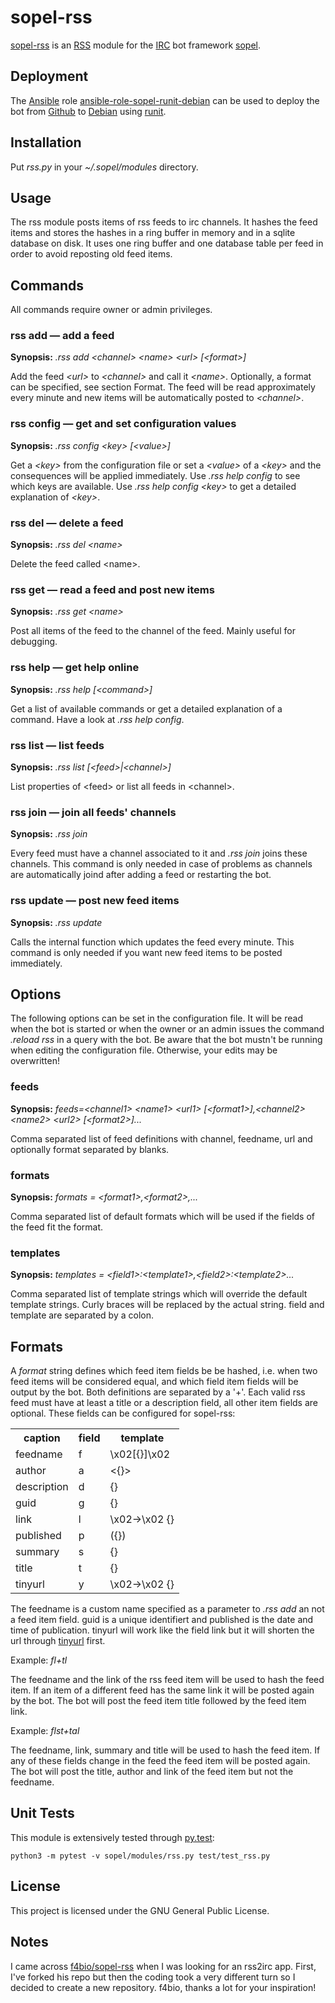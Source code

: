 # sopel-rss

[sopel-rss](https://github.com/RebelCodeBase/sopel-rss) is an [RSS](https://en.wikipedia.org/wiki/RSS) module for the [IRC](https://en.wikipedia.org/wiki/Internet_Relay_Chat) bot framework [sopel](https://github.com/sopel-irc/sopel). 

## Deployment

The [Ansible](https://en.wikipedia.org/wiki/Ansible_(software)) role [ansible-role-sopel-runit-debian](https://github.com/RebelCodeBase/ansible-role-sopel-runit-debian) can be used to deploy the bot from [Github](https://en.wikipedia.org/wiki/GitHub) to [Debian](https://en.wikipedia.org/wiki/Debian) using [runit](https://en.wikipedia.org/wiki/Runit).

## Installation

Put *rss.py* in your *~/.sopel/modules* directory.

## Usage

The rss module posts items of rss feeds to irc channels. It hashes the feed items and stores the hashes in a ring buffer in memory and in a sqlite database on disk. It uses one ring buffer and one database table per feed in order to avoid reposting old feed items.

## Commands

All commands require owner or admin privileges.

### rss add &mdash; add a feed

**Synopsis:** *.rss add \<channel\> \<name\> \<url\> [\<format\>]*

Add the feed *\<url\>* to *\<channel\>* and call it *\<name\>*. Optionally, a format can be specified, see section Format. The feed will be read approximately every minute and new items will be automatically posted to *\<channel\>*.

### rss config &mdash; get and set configuration values

**Synopsis:** *.rss config \<key\> [\<value\>]*

Get a *\<key\>* from the configuration file or set a *\<value\>* of a *\<key\>* and the consequences will be applied immediately. Use *.rss help config* to see which keys are available. Use *.rss help config \<key\>* to get a detailed explanation of *\<key\>*. 

### rss del &mdash; delete a feed

**Synopsis:** *.rss del \<name\>*

Delete the feed called \<name\>.

### rss get &mdash; read a feed and post new items

**Synopsis:** *.rss get \<name\>*

Post all items of the feed to the channel of the feed. Mainly useful for debugging.

### rss help &mdash; get help online

**Synopsis:** *.rss help [\<command\>]*

Get a list of available commands or get a detailed explanation of a command. Have a look at *.rss help config*. 

### rss list &mdash; list feeds

**Synopsis:** *.rss list [\<feed\>|\<channel\>]*

List properties of \<feed\> or list all feeds in \<channel\>. 

### rss join &mdash; join all feeds' channels

**Synopsis:** *.rss join*

Every feed must have a channel associated to it and *.rss join* joins these channels. This command is only needed in case of problems as channels are automatically joind after adding a feed or restarting the bot.
 
### rss update &mdash; post new feed items

**Synopsis:** *.rss update*

Calls the internal function which updates the feed every minute. This command is only needed if you want new feed items to be posted immediately.

## Options

The following options can be set in the configuration file. It will be read when the bot is started or when the owner or an admin issues the command *.reload rss* in a query with the bot. Be aware that the bot mustn't be running when editing the configuration file. Otherwise, your edits may be overwritten!

### feeds

**Synopsis:** *feeds=\<channel1\> \<name1\> \<url1\> [\<format1\>],\<channel2\> \<name2\> \<url2\> [\<format2\>]...*

Comma separated list of feed definitions with channel, feedname, url and optionally format separated by blanks.

### formats

**Synopsis:** *formats = \<format1\>,\<format2\>,...*

Comma separated list of default formats which will be used if the fields of the feed fit the format.

### templates

**Synopsis:** *templates = \<field1\>:\<template1\>,\<field2\>:\<template2\>...*

Comma separated list of template strings which will override the default template strings. Curly braces will be replaced by the actual string. field and template are separated by a colon.

## Formats

A *format* string defines which feed item fields be be hashed, i.e. when two feed items will be considered equal, and which field item fields will be output by the bot. Both definitions are separated by a '+'. Each valid rss feed must have at least a title or a description field, all other item fields are optional. These fields can be configured for sopel-rss:

<table>
    <tr>
        <th>caption</th>
        <th>field</th>
        <th>template</th>
    </tr>
    <tr>
        <td>feedname</td>
        <td>f</td>
        <td>\x02[{}]\x02</td>
    </tr>
    <tr>
        <td>author</td>
        <td>a</td>
        <td><{}></td>
    </tr>
    <tr>
        <td>description</td>
        <td>d</td>
        <td>{}</td>
    </tr>
    <tr>
        <td>guid</td>
        <td>g</td>
        <td>{}</td>
    </tr>
    <tr>
        <td>link</td>
        <td>l</td>
        <td>\x02→\x02 {}</td>         
    </tr>
    <tr>
        <td>published</td>
        <td>p</td>
        <td>({})</td>
    </tr>
    <tr>
        <td>summary</td>
        <td>s</td>
        <td>{}</td>
    </tr>
    <tr>
        <td>title</td>
        <td>t</td>
        <td>{}</td>
    </tr>
    <tr>
        <td>tinyurl</td>
        <td>y</td>
        <td>\x02→\x02 {}</td>
    </tr>
</table>

The feedname is a custom name specified as a parameter to *.rss add* an not a feed item field. guid is a unique identifiert and published is the date and time of publication. tinyurl will work like the field link but it will shorten the url through [tinyurl](https://www.tinyurl.com/) first.

Example: *fl+tl*

The feedname and the link of the rss feed item will be used to hash the feed item. If an item of a different feed has the same link it will be posted again by the bot. The bot will post the feed item title followed by the feed item link.

Example: *flst+tal*

The feedname, link, summary and title will be used to hash the feed item. If any of these fields change in the feed the feed item will be posted again. The bot will post the title, author and link of the feed item but not the feedname.

## Unit Tests

This module is extensively tested through [py.test](http://doc.pytest.org):

`python3 -m pytest -v sopel/modules/rss.py test/test_rss.py`

## License

This project is licensed under the GNU General Public License.

## Notes

I came across [f4bio/sopel-rss](https://github.com/f4bio/sopel-rss) when I was looking for an rss2irc app. First, I've forked his repo but then the coding took a very different turn so I decided to create a new repository. f4bio, thanks a lot for your inspiration!
